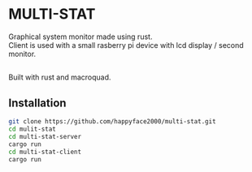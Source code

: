 <div align="center">

</div>

# MULTI-STAT

Graphical system monitor made using rust.<br />
Client is used with a small rasberry pi device with lcd display / second monitor.

##

Built with rust and macroquad.

## Installation
```bash
git clone https://github.com/happyface2000/multi-stat.git
cd mulit-stat
cd multi-stat-server
cargo run
cd multi-stat-client
cargo run
